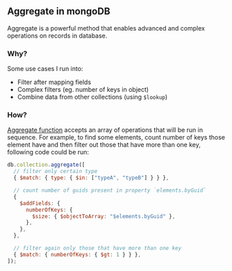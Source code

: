 ## Aggregate in mongoDB

Aggregate is a powerful method that enables advanced and complex operations on records in database.

### Why?

Some use cases I run into:

- Filter after mapping fields
- Complex filters (eg. number of keys in object)
- Combine data from other collections (using `$lookup`)

### How?

[Aggregate function](https://docs.mongodb.com/manual/aggregation/) accepts an array of operations that will be run in sequence. For example, to find some elements, count number of keys those element have and then filter out those that have more than one key, following code could be run:

```js
db.collection.aggregate([
  // filter only certain type
  { $match: { type: { $in: ["typeA", "typeB"] } } },

  // count number of guids present in property `elements.byGuid`
  {
    $addFields: {
      numberOfKeys: {
        $size: { $objectToArray: "$elements.byGuid" },
      },
    },
  },

  // filter again only those that have more than one key
  { $match: { numberOfKeys: { $gt: 1 } } },
]);
```
